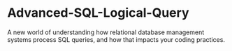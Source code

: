 # Advanced-SQL-Logical-Query
A new world of understanding how relational database management systems process SQL queries, and how that impacts your coding practices.
